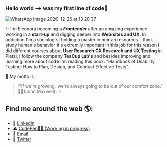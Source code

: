 ### Hello world --> was my first line of code😬 
![WhatsApp Image 2020-12-26 at 13 20 37](https://user-images.githubusercontent.com/70522059/103151338-8e5ee580-477d-11eb-8e11-19e9bfd31885.jpeg)

✨ I'm Eleonora becoming a ***Frontender*** after an amazing experience working in a **start-up** and digging deeper into **Web sites and UX**. 
In addiction I'm a sociologist  holding a master in human resources. I think study human's behavior it's extremily important in this job for this reason I did different courses about **User Research** **CX Research and UX Testing** in Platzi, I follow the company **TeaCup Lab's** and besides improving and learning more about code I'm reading this book: "Handbook of Usability Testing: How to Plan, Design, and Conduct Effective Tests".

📑 My motto is 
> “'If we're growing, we're always going to be out of our comfort zone.'
> 🧗‍♀️(John Maxwell). ✨
 
 
## Find me around the web 🌎: 
- 💼    <a href="https://www.linkedin.com/in/eleonora-dell-amico/">LinkedIn</a> 
- ⚠️     <a href="https://codepen.io/Eli__E">CodePen👩‍💻 (Working in progress)</a> 
- 📧    <a href="https://mail.google.com/mail/u/0/#inbox">Email</a> 
- 🔗  <a href="https://twitter.com/eli_ucora">Twitter</a> 


